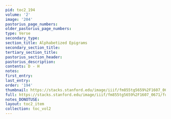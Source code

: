 ```yaml
---
pid: toc2_194
volume: '2'
image: '204'
pastorius_page_numbers: 
older_pastorius_page_numbers: 
type: Verse
secondary_type: 
section_title: Alphabetized Epigrams
secondary_section_title: 
tertiary_section_title: 
pastorius_section_header: 
pastorius_description: 
contents: D - H
notes: 
first_entry: 
last_entry: 
order: '194'
thumbnail: https://stacks.stanford.edu/image/iiif/fm855tg5659%2F1607_0671/full/100,/0/default.jpg
full: https://stacks.stanford.edu/image/iiif/fm855tg5659%2F1607_0671/full/full/0/default.jpg
notes_DONOTUSE: 
layout: toc2_item
collection: toc_vol2
---
```

